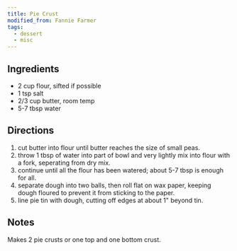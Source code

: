 ```yaml
---
title: Pie Crust
modified_from: Fannie Farmer
tags:
  - dessert
  - misc
---
```


## Ingredients

* 2 cup flour, sifted if possible
* 1 tsp salt
* 2/3 cup butter, room temp
* 5-7 tbsp water

## Directions

1. cut butter into flour until butter reaches the size of small peas.
1. throw 1 tbsp of water into part of bowl and very lightly mix into flour with a fork, seperating from dry mix.
1. continue until all the flour has been watered; about 5-7 tbsp is enough for all.
1. separate dough into two balls, then roll flat on wax paper, keeping dough floured to prevent it from sticking to the paper.
1. line pie tin with dough, cutting off edges at about 1" beyond tin.

## Notes

Makes 2 pie crusts or one top and one bottom crust.